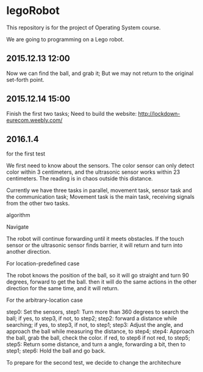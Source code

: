 # legoRobot
This repository is for the project of Operating System course.

We are going to programming on a Lego robot.

2015.12.13 12:00
---------------------------
Now we can find the ball, and grab it;
But we may not return to the original set-forth point.

2015.12.14 15:00
----------------------------
Finish the first two tasks;
Need to build the website: http://lockdown-eurecom.weebly.com/

2016.1.4
----------------------------
for the first test

We first need to know about the sensors. The color sensor can only detect color within 3 centimeters, and the ultrasonic
sensor works within 23 centimeters. The reading is in chaos outside this distance.

Currently we have three tasks in parallel, movement task, sensor task and the communication task;
Movement task is the main task, receiving signals from the other two tasks.

algorithm

Navigate

The robot will continue forwarding until it meets obstacles. If the touch sensor or the ultrasonic sensor 
finds barrier, it will return and turn into another direction.

For location-predefined case

The robot knows the position of the ball, so it will go straight and turn 90 degrees, forward to get the ball.
then it will do the same actions in the other direction for the same time, and it will return.

For the arbitrary-location case

step0: Set the sensors,
step1: Turn more than 360 degrees to search the ball; if yes, to step3, if not, to step2;
step2: forward a distance while searching; if yes, to step3, if not, to step1;
step3: Adjust the angle, and approach the ball while measuring the distance, to step4;
step4: Approach the ball, grab the ball, check the color. if red, to step6 if not red, to step5;
step5: Return some distance, and turn a angle, forwarding a bit, then to step1;
step6: Hold the ball and go back.

To prepare for the second test, we decide to change the architechure
